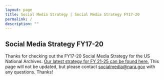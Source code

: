 ```yaml
---
layout: page
title: Social Media Strategy | Social Media Strategy FY17-20
permalink: /
description: ""
---
```


## Social Media Strategy FY17-20

Thanks for checking out the FY17-20 Social Media Strategy for the US National Archives. <a href="https://www.archives.gov/social-media/strategies">Our latest strategy for FY 21-25 can be found here.</a> This page will not be updated, but please contact socialmedia@nara.gov with any questions. Thanks!
